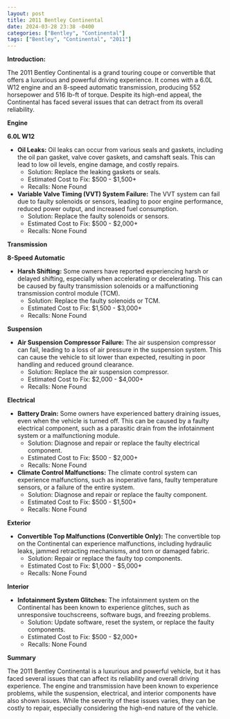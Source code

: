 ```yaml
---
layout: post
title: 2011 Bentley Continental
date: 2024-03-28 23:38 -0400
categories: ["Bentley", "Continental"]
tags: ["Bentley", "Continental", "2011"]
---
```

**Introduction:**

The 2011 Bentley Continental is a grand touring coupe or convertible that offers a luxurious and powerful driving experience. It comes with a 6.0L W12 engine and an 8-speed automatic transmission, producing 552 horsepower and 516 lb-ft of torque. Despite its high-end appeal, the Continental has faced several issues that can detract from its overall reliability.

**Engine**

**6.0L W12**

* **Oil Leaks:** Oil leaks can occur from various seals and gaskets, including the oil pan gasket, valve cover gaskets, and camshaft seals. This can lead to low oil levels, engine damage, and costly repairs.
    * Solution: Replace the leaking gaskets or seals.
    * Estimated Cost to Fix: $500 - $1,500+
    * Recalls: None Found
* **Variable Valve Timing (VVT) System Failure:** The VVT system can fail due to faulty solenoids or sensors, leading to poor engine performance, reduced power output, and increased fuel consumption.
    * Solution: Replace the faulty solenoids or sensors.
    * Estimated Cost to Fix: $500 - $2,000+
    * Recalls: None Found

**Transmission**

**8-Speed Automatic**

* **Harsh Shifting:** Some owners have reported experiencing harsh or delayed shifting, especially when accelerating or decelerating. This can be caused by faulty transmission solenoids or a malfunctioning transmission control module (TCM).
    * Solution: Replace the faulty solenoids or TCM.
    * Estimated Cost to Fix: $1,500 - $3,000+
    * Recalls: None Found

**Suspension**

* **Air Suspension Compressor Failure:** The air suspension compressor can fail, leading to a loss of air pressure in the suspension system. This can cause the vehicle to sit lower than expected, resulting in poor handling and reduced ground clearance.
    * Solution: Replace the air suspension compressor.
    * Estimated Cost to Fix: $2,000 - $4,000+
    * Recalls: None Found

**Electrical**

* **Battery Drain:** Some owners have experienced battery draining issues, even when the vehicle is turned off. This can be caused by a faulty electrical component, such as a parasitic drain from the infotainment system or a malfunctioning module.
    * Solution: Diagnose and repair or replace the faulty electrical component.
    * Estimated Cost to Fix: $500 - $2,000+
    * Recalls: None Found
* **Climate Control Malfunctions:** The climate control system can experience malfunctions, such as inoperative fans, faulty temperature sensors, or a failure of the entire system.
    * Solution: Diagnose and repair or replace the faulty component.
    * Estimated Cost to Fix: $500 - $1,500+
    * Recalls: None Found

**Exterior**

* **Convertible Top Malfunctions (Convertible Only):** The convertible top on the Continental can experience malfunctions, including hydraulic leaks, jammed retracting mechanisms, and torn or damaged fabric.
    * Solution: Repair or replace the faulty top components.
    * Estimated Cost to Fix: $1,000 - $5,000+
    * Recalls: None Found

**Interior**

* **Infotainment System Glitches:** The infotainment system on the Continental has been known to experience glitches, such as unresponsive touchscreens, software bugs, and freezing problems.
    * Solution: Update software, reset the system, or replace the faulty components.
    * Estimated Cost to Fix: $500 - $2,000+
    * Recalls: None Found

**Summary**

The 2011 Bentley Continental is a luxurious and powerful vehicle, but it has faced several issues that can affect its reliability and overall driving experience. The engine and transmission have been known to experience problems, while the suspension, electrical, and interior components have also shown issues. While the severity of these issues varies, they can be costly to repair, especially considering the high-end nature of the vehicle.
